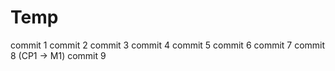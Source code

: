 # Temp
commit 1
commit 2
commit 3
commit 4
commit 5
commit 6
commit 7
commit 8 (CP1 -> M1)
commit 9

